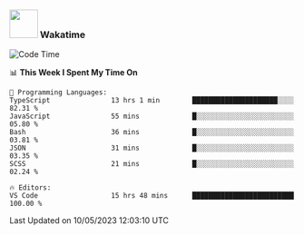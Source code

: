 ### <img src="https://media.giphy.com/media/VgCDAzcKvsR6OM0uWg/giphy.gif" width="50"> Wakatime

  <!--START_SECTION:waka-->
![Code Time](http://img.shields.io/badge/Code%20Time-1%2C401%20hrs%2037%20mins-blue)

📊 **This Week I Spent My Time On** 

```text
💬 Programming Languages: 
TypeScript               13 hrs 1 min        █████████████████████░░░░   82.31 % 
JavaScript               55 mins             █░░░░░░░░░░░░░░░░░░░░░░░░   05.80 % 
Bash                     36 mins             █░░░░░░░░░░░░░░░░░░░░░░░░   03.81 % 
JSON                     31 mins             █░░░░░░░░░░░░░░░░░░░░░░░░   03.35 % 
SCSS                     21 mins             █░░░░░░░░░░░░░░░░░░░░░░░░   02.24 % 

🔥 Editors: 
VS Code                  15 hrs 48 mins      █████████████████████████   100.00 % 
```


 Last Updated on 10/05/2023 12:03:10 UTC
<!--END_SECTION:waka-->
